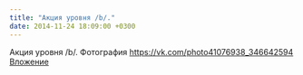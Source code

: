 ```yaml
---
title: "Акция уровня /b/."
date: 2014-11-24 18:09:00 +0300
---
```


Акция уровня /b/.
Фотография
<a class="vk-attach" href="https://vk.com/photo41076938_346642594">https://vk.com/photo41076938_346642594</a>
<a class="vk-attach" href="https://vk.com/photo41076938_346642594">Вложение</a>
